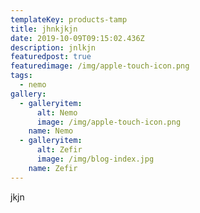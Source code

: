 ```yaml
---
templateKey: products-tamp
title: jhnkjkjn
date: 2019-10-09T09:15:02.436Z
description: jnlkjn
featuredpost: true
featuredimage: /img/apple-touch-icon.png
tags:
  - nemo
gallery:
  - galleryitem:
      alt: Nemo
      image: /img/apple-touch-icon.png
    name: Nemo
  - galleryitem:
      alt: Zefir
      image: /img/blog-index.jpg
    name: Zefir
---
```

jkjn
